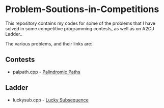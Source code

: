 # Problem-Soutions-in-Competitions
This repository contains my codes for some of the problems that I have solved in some competitive programming contests, as well as on A2OJ Ladder..

The various problems, and their links are:
## Contests
* palpath.cpp - [Palindromic Paths](https://www.codechef.com/problems/PALPATH)

## Ladder
* luckysub.cpp - [Lucky Subsequence](http://codeforces.com/problemset/problem/145/C)
